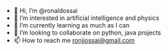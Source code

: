 - 👋 Hi, I’m @ronaldossai
- 👀 I’m interested in artificial intelligence and physics
- 🌱 I’m currently learning as much as I can
- 💞️ I’m looking to collaborate on python, java projects
- 📫 How to reach me ronjjossai@gmail.com

<!---
ronaldossai/ronaldossai is a ✨ special ✨ repository because its `README.md` (this file) appears on your GitHub profile.
You can click the Preview link to take a look at your changes.
--->
